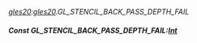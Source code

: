 _[gles20](../../modules/gles20/gles20-module.md):[gles20](../../modules/gles20/gles20-module.md).GL\_STENCIL\_BACK\_PASS\_DEPTH\_FAIL_
##### Const GL\_STENCIL\_BACK\_PASS\_DEPTH\_FAIL:[Int](../../modules/wonkey/wonkey-types-int.md)
